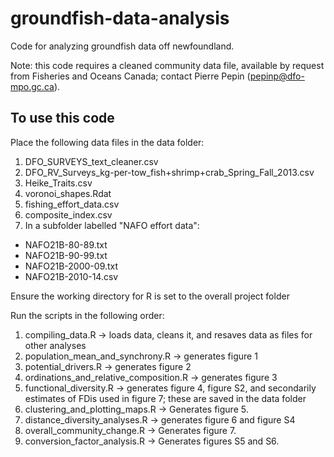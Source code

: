 # groundfish-data-analysis
Code for analyzing groundfish data off newfoundland.

Note: this code requires a cleaned community data file, available by request from Fisheries and Oceans Canada; contact Pierre Pepin (<pepinp@dfo-mpo.gc.ca>).


## To use this code

Place the following data files in the data folder:

1. DFO_SURVEYS_text_cleaner.csv
2. DFO_RV_Surveys_kg-per-tow_fish+shrimp+crab_Spring_Fall_2013.csv
3. Heike_Traits.csv
4. voronoi_shapes.Rdat
5. fishing_effort_data.csv
6. composite_index.csv
7. In a subfolder labelled "NAFO effort data":
  * NAFO21B-80-89.txt
  * NAFO21B-90-99.txt
  * NAFO21B-2000-09.txt
  * NAFO21B-2010-14.csv

Ensure the working directory for R is set to the overall project folder

Run the scripts in the following order: 

1. compiling_data.R -> loads data, cleans it, and resaves data as files for other analyses
2. population_mean_and_synchrony.R -> generates figure 1
3. potential_drivers.R -> generates figure 2
4. ordinations_and_relative_composition.R -> generates figure 3
5. functional_diversity.R -> generates figure 4, figure S2, and secondarily estimates of FDis used in figure 7; these are saved in the data folder
6. clustering_and_plotting_maps.R -> Generates figure 5. 
7. distance_diversity_analyses.R -> generates figure 6 and figure S4
8. overall_community_change.R -> Generates figure 7.
9. conversion_factor_analysis.R -> Generates figures S5 and S6.

